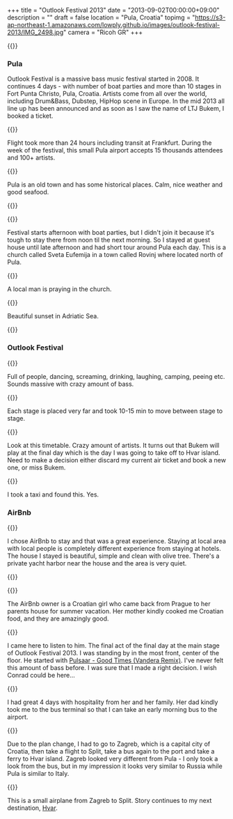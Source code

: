 +++
title = "Outlook Festival 2013"
date = "2013-09-02T00:00:00+09:00"
description = ""
draft = false
location  = "Pula, Croatia"
topimg = "https://s3-ap-northeast-1.amazonaws.com/lowply.github.io/images/outlook-festival-2013/IMG_2498.jpg"
camera = "Ricoh GR"
+++

{{<img album="outlook-festival-2013" name="IMG_2498">}}

### Pula

Outlook Festival is a massive bass music festival started in 2008. It continues 4 days - with number of boat parties and more than 10 stages in Fort Punta Christo, Pula, Croatia. Artists come from all over the world, including Drum&Bass, Dubstep, HipHop scene in Europe. In the mid 2013 all line up has been announced and as soon as I saw the name of LTJ Bukem, I booked a ticket.

{{<img album="outlook-festival-2013" name="IMG_2364">}}

Flight took more than 24 hours including transit at Frankfurt. During the week of the festival, this small Pula airport accepts 15 thousands attendees and 100+ artists.

{{<img album="outlook-festival-2013" name="IMG_2391">}}

Pula is an old town and has some historical places. Calm, nice weather and good seafood.

{{<img album="outlook-festival-2013" name="IMG_2399">}}

{{<img album="outlook-festival-2013" name="IMG_2433">}}

Festival starts afternoon with boat parties, but I didn't join it because it's tough to stay there from noon til the next morning. So I stayed at guest house until late afternoon and had short tour around Pula each day. This is a church called Sveta Eufemija in a town called Rovinj where located north of Pula.

{{<img album="outlook-festival-2013" name="IMG_2440">}}

A local man is praying in the church.

{{<img album="outlook-festival-2013" name="IMG_2445">}}

Beautiful sunset in Adriatic Sea.

{{<img album="outlook-festival-2013" name="IMG_2451">}}

### Outlook Festival

{{<img album="outlook-festival-2013" name="IMG_2498">}}

Full of people, dancing, screaming, drinking, laughing, camping, peeing etc. Sounds massive with crazy amount of bass.

{{<img album="outlook-festival-2013" name="IMG_2500">}}

Each stage is placed very far and took 10-15 min to move between stage to stage.

{{<img album="outlook-festival-2013" name="IMG_2523">}}

Look at this timetable. Crazy amount of artists. It turns out that Bukem will play at the final day which is the day I was going to take off to Hvar island. Need to make a decision either discard my current air ticket and book a new one, or miss Bukem.

{{<img album="outlook-festival-2013" name="IMG_2573">}}

I took a taxi and found this. Yes.

### AirBnb

{{<img album="outlook-festival-2013" name="IMG_2509">}}

I chose AirBnb to stay and that was a great experience. Staying at local area with local people is completely different experience from staying at hotels. The house I stayed is beautiful, simple and clean with olive tree. There's a private yacht harbor near the house and the area is very quiet.

{{<img album="outlook-festival-2013" name="IMG_2603">}}

{{<img album="outlook-festival-2013" name="IMG_2604">}}

The AirBnb owner is a Croatian girl who came back from Prague to her parents house for summer vacation. Her mother kindly cooked me Croatian food, and they are amazingly good.

{{<img album="outlook-festival-2013" name="IMG_2667">}}

I came here to listen to him. The final act of the final day at the main stage of Outlook Festival 2013. I was standing by in the most front, center of the floor. He started with [Pulsaar - Good Times (Vandera Remix)](https://www.facebook.com/vanderadub/posts/10151548464141886). I've never felt this amount of bass before. I was sure that I made a right decision. I wish Conrad could be here...

{{<img album="outlook-festival-2013" name="IMG_2679">}}

I had great 4 days with hospitality from her and her family. Her dad kindly took me to the bus terminal so that I can take an early morning bus to the airport.

{{<img album="outlook-festival-2013" name="IMG_2692">}}

Due to the plan change, I had to go to Zagreb, which is a capital city of Croatia, then take a flight to Split, take a bus again to the port and take a ferry to Hvar island. Zagreb looked very different from Pula - I only took a look from the bus, but in my impression it looks very similar to Russia while Pula is similar to Italy.

{{<img album="outlook-festival-2013" name="IMG_2696">}}

This is a small airplane from Zagreb to Split. Story continues to my next destination, [Hvar](/photo/hvar-2013/).

